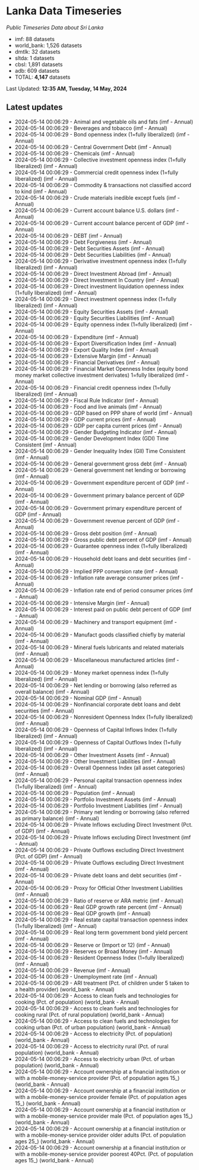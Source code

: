 # Lanka Data Timeseries
*Public Timeseries Data about Sri Lanka*

* imf: 88 datasets
* world_bank: 1,526 datasets
* dmtlk: 32 datasets
* sltda: 1 datasets
* cbsl: 1,891 datasets
* adb: 609 datasets
* TOTAL: **4,147** datasets

Last Updated: **12:35 AM, Tuesday, 14 May, 2024**

## Latest updates

* 2024-05-14 00:06:29 - Animal and vegetable oils and fats (imf - Annual)
* 2024-05-14 00:06:29 - Beverages and tobacco (imf - Annual)
* 2024-05-14 00:06:29 - Bond openness index (1=fully liberalized) (imf - Annual)
* 2024-05-14 00:06:29 - Central Government Debt (imf - Annual)
* 2024-05-14 00:06:29 - Chemicals (imf - Annual)
* 2024-05-14 00:06:29 - Collective investment openness index (1=fully liberalized) (imf - Annual)
* 2024-05-14 00:06:29 - Commercial credit openness index (1=fully liberalized) (imf - Annual)
* 2024-05-14 00:06:29 - Commodity & transactions not classified accord to kind (imf - Annual)
* 2024-05-14 00:06:29 - Crude materials inedible except fuels (imf - Annual)
* 2024-05-14 00:06:29 - Current account balance U.S. dollars (imf - Annual)
* 2024-05-14 00:06:29 - Current account balance percent of GDP (imf - Annual)
* 2024-05-14 00:06:29 - DEBT (imf - Annual)
* 2024-05-14 00:06:29 - Debt Forgiveness (imf - Annual)
* 2024-05-14 00:06:29 - Debt Securities Assets (imf - Annual)
* 2024-05-14 00:06:29 - Debt Securities Liabilities (imf - Annual)
* 2024-05-14 00:06:29 - Derivative investment openness index (1=fully liberalized) (imf - Annual)
* 2024-05-14 00:06:29 - Direct Investment Abroad (imf - Annual)
* 2024-05-14 00:06:29 - Direct Investment In Country (imf - Annual)
* 2024-05-14 00:06:29 - Direct investment liquidation openness index (1=fully liberalized) (imf - Annual)
* 2024-05-14 00:06:29 - Direct investment openness index (1=fully liberalized) (imf - Annual)
* 2024-05-14 00:06:29 - Equity Securities Assets (imf - Annual)
* 2024-05-14 00:06:29 - Equity Securities Liabilities (imf - Annual)
* 2024-05-14 00:06:29 - Equity openness index (1=fully liberalized) (imf - Annual)
* 2024-05-14 00:06:29 - Expenditure (imf - Annual)
* 2024-05-14 00:06:29 - Export Diversification Index (imf - Annual)
* 2024-05-14 00:06:29 - Export Quality Index (imf - Annual)
* 2024-05-14 00:06:29 - Extensive Margin (imf - Annual)
* 2024-05-14 00:06:29 - Financial Derivatives (imf - Annual)
* 2024-05-14 00:06:29 - Financial Market Openness Index (equity bond money market collective investment derivates) 1=fully liberalized (imf - Annual)
* 2024-05-14 00:06:29 - Financial credit openness index (1=fully liberalized) (imf - Annual)
* 2024-05-14 00:06:29 - Fiscal Rule Indicator (imf - Annual)
* 2024-05-14 00:06:29 - Food and live animals (imf - Annual)
* 2024-05-14 00:06:29 - GDP based on PPP share of world (imf - Annual)
* 2024-05-14 00:06:29 - GDP current prices (imf - Annual)
* 2024-05-14 00:06:29 - GDP per capita current prices (imf - Annual)
* 2024-05-14 00:06:29 - Gender Budgeting Indicator (imf - Annual)
* 2024-05-14 00:06:29 - Gender Development Index (GDI) Time Consistent (imf - Annual)
* 2024-05-14 00:06:29 - Gender Inequality Index (GII) Time Consistent (imf - Annual)
* 2024-05-14 00:06:29 - General government gross debt (imf - Annual)
* 2024-05-14 00:06:29 - General government net lending or borrowing (imf - Annual)
* 2024-05-14 00:06:29 - Government expenditure percent of GDP (imf - Annual)
* 2024-05-14 00:06:29 - Government primary balance percent of GDP (imf - Annual)
* 2024-05-14 00:06:29 - Government primary expenditure percent of GDP (imf - Annual)
* 2024-05-14 00:06:29 - Government revenue percent of GDP (imf - Annual)
* 2024-05-14 00:06:29 - Gross debt position (imf - Annual)
* 2024-05-14 00:06:29 - Gross public debt percent of GDP (imf - Annual)
* 2024-05-14 00:06:29 - Guarantee openness index (1=fully liberalized) (imf - Annual)
* 2024-05-14 00:06:29 - Household debt loans and debt securities (imf - Annual)
* 2024-05-14 00:06:29 - Implied PPP conversion rate (imf - Annual)
* 2024-05-14 00:06:29 - Inflation rate average consumer prices (imf - Annual)
* 2024-05-14 00:06:29 - Inflation rate end of period consumer prices (imf - Annual)
* 2024-05-14 00:06:29 - Intensive Margin (imf - Annual)
* 2024-05-14 00:06:29 - Interest paid on public debt percent of GDP (imf - Annual)
* 2024-05-14 00:06:29 - Machinery and transport equipment (imf - Annual)
* 2024-05-14 00:06:29 - Manufact goods classified chiefly by material (imf - Annual)
* 2024-05-14 00:06:29 - Mineral fuels lubricants and related materials (imf - Annual)
* 2024-05-14 00:06:29 - Miscellaneous manufactured articles (imf - Annual)
* 2024-05-14 00:06:29 - Money market openness index (1=fully liberalized) (imf - Annual)
* 2024-05-14 00:06:29 - Net lending or borrowing (also referred as overall balance) (imf - Annual)
* 2024-05-14 00:06:29 - Nominal GDP (imf - Annual)
* 2024-05-14 00:06:29 - Nonfinancial corporate debt loans and debt securities (imf - Annual)
* 2024-05-14 00:06:29 - Nonresident Openness Index (1=fully liberalized) (imf - Annual)
* 2024-05-14 00:06:29 - Openness of Capital Inflows Index (1=fully liberalized) (imf - Annual)
* 2024-05-14 00:06:29 - Openness of Capital Outflows Index (1=fully liberalized) (imf - Annual)
* 2024-05-14 00:06:29 - Other Investment Assets (imf - Annual)
* 2024-05-14 00:06:29 - Other Investment Liabilities (imf - Annual)
* 2024-05-14 00:06:29 - Overall Openness Index (all asset categories) (imf - Annual)
* 2024-05-14 00:06:29 - Personal capital transaction openness index (1=fully liberalized) (imf - Annual)
* 2024-05-14 00:06:29 - Population (imf - Annual)
* 2024-05-14 00:06:29 - Portfolio Investment Assets (imf - Annual)
* 2024-05-14 00:06:29 - Portfolio Investment Liabilities (imf - Annual)
* 2024-05-14 00:06:29 - Primary net lending or borrowing (also referred as primary balance) (imf - Annual)
* 2024-05-14 00:06:29 - Private Inflows excluding Direct Investment (Pct. of GDP) (imf - Annual)
* 2024-05-14 00:06:29 - Private Inflows excluding Direct Investment (imf - Annual)
* 2024-05-14 00:06:29 - Private Outflows excluding Direct Investment (Pct. of GDP) (imf - Annual)
* 2024-05-14 00:06:29 - Private Outflows excluding Direct Investment (imf - Annual)
* 2024-05-14 00:06:29 - Private debt loans and debt securities (imf - Annual)
* 2024-05-14 00:06:29 - Proxy for Official Other Investment Liabilities (imf - Annual)
* 2024-05-14 00:06:29 - Ratio of reserve or ARA metric (imf - Annual)
* 2024-05-14 00:06:29 - Real GDP growth rate percent (imf - Annual)
* 2024-05-14 00:06:29 - Real GDP growth (imf - Annual)
* 2024-05-14 00:06:29 - Real estate capital transaction openness index (1=fully liberalized) (imf - Annual)
* 2024-05-14 00:06:29 - Real long term government bond yield percent (imf - Annual)
* 2024-05-14 00:06:29 - Reserve or (Import or 12) (imf - Annual)
* 2024-05-14 00:06:29 - Reserves or Broad Money (imf - Annual)
* 2024-05-14 00:06:29 - Resident Openness Index (1=fully liberalized) (imf - Annual)
* 2024-05-14 00:06:29 - Revenue (imf - Annual)
* 2024-05-14 00:06:29 - Unemployment rate (imf - Annual)
* 2024-05-14 00:06:29 - ARI treatment (Pct. of children under 5 taken to a health provider) (world_bank - Annual)
* 2024-05-14 00:06:29 - Access to clean fuels and technologies for cooking (Pct. of population) (world_bank - Annual)
* 2024-05-14 00:06:29 - Access to clean fuels and technologies for cooking rural (Pct. of rural population) (world_bank - Annual)
* 2024-05-14 00:06:29 - Access to clean fuels and technologies for cooking urban (Pct. of urban population) (world_bank - Annual)
* 2024-05-14 00:06:29 - Access to electricity (Pct. of population) (world_bank - Annual)
* 2024-05-14 00:06:29 - Access to electricity rural (Pct. of rural population) (world_bank - Annual)
* 2024-05-14 00:06:29 - Access to electricity urban (Pct. of urban population) (world_bank - Annual)
* 2024-05-14 00:06:29 - Account ownership at a financial institution or with a mobile-money-service provider (Pct. of population ages 15_) (world_bank - Annual)
* 2024-05-14 00:06:29 - Account ownership at a financial institution or with a mobile-money-service provider female (Pct. of population ages 15_) (world_bank - Annual)
* 2024-05-14 00:06:29 - Account ownership at a financial institution or with a mobile-money-service provider male (Pct. of population ages 15_) (world_bank - Annual)
* 2024-05-14 00:06:29 - Account ownership at a financial institution or with a mobile-money-service provider older adults (Pct. of population ages 25_) (world_bank - Annual)
* 2024-05-14 00:06:29 - Account ownership at a financial institution or with a mobile-money-service provider poorest 40Pct. (Pct. of population ages 15_) (world_bank - Annual)